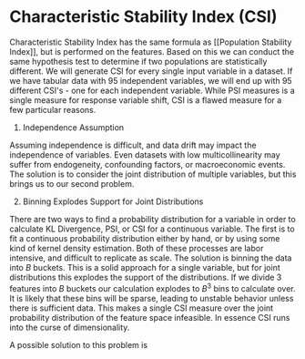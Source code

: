# Characteristic Stability Index (CSI)
Characteristic Stability Index has the same formula as [[Population Stability Index]], but is performed on the features. Based on this we can conduct the same hypothesis test to determine if two populations are statistically different. We will generate CSI for every single input variable in a dataset. If we have tabular data with 95 independent variables, we will end up with 95 different CSI's - one for each independent variable. While PSI measures is a single measure for response variable shift, CSI is a flawed measure for a few particular reasons. 

1. Independence Assumption 

Assuming independence is difficult, and data drift may impact the independence of variables. Even datasets with low multicollinearity may suffer from endogeneity, confounding factors, or macroeconomic events. The solution is to consider the joint distribution of multiple variables, but this brings us to our second problem. 

2. Binning Explodes Support for Joint Distributions 

There are two ways to find a probability distribution for a variable in order to calculate KL Divergence, PSI, or CSI for a continuous variable. The first is to fit a continuous probability distribution either by hand, or by using some kind of kernel density estimation. Both of these processes are labor intensive, and difficult to replicate as scale. The solution is binning the data into $B$ buckets. This is a solid approach for a single variable, but for joint distributions this explodes the support of the distributions. If we divide 3 features into $B$ buckets our calculation explodes to $B^3$  bins to calculate over. It is likely that these bins will be sparse, leading to unstable behavior unless there is sufficient data. This makes a single CSI measure over the joint probability distribution of the feature space infeasible. In essence CSI runs into the curse of dimensionality. 

A possible solution to this problem is 